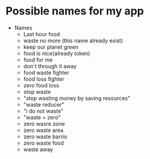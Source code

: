 
# Possible names for my app

- Names 
    + Last hour food
    + waste no more (this name already exist)
    + keep our planet green
    + food is nice(already token)
    + food for me
    + don´t through it away
    + food waste fighter
    + food loss fighter
    + zero food loss
    + stop waste
    + "stop wasting money by saving resources"
    + "waste reducer"
    + "i do not waste"
    + "waste = zero"
    + zero wasre zone
    + zero waste area
    + zero waste barrio
    + zero waste food
    + waste away
